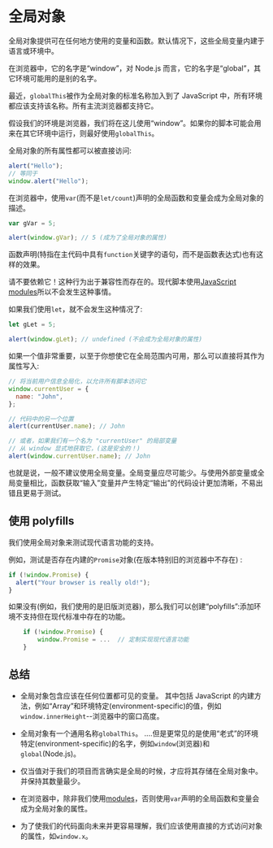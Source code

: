 # 全局对象

全局对象提供可在任何地方使用的变量和函数。默认情况下，这些全局变量内建于语言或环境中。

在浏览器中，它的名字是“window”，对 Node.js 而言，它的名字是“global”，其它环境可能用的是别的名字。

最近，`globalThis`被作为全局对象的标准名称加入到了 JavaScript 中，所有环境都应该支持该名称。所有主流浏览器都支持它。

假设我们的环境是浏览器，我们将在这儿使用“window”。如果你的脚本可能会用来在其它环境中运行，则最好使用`globalThis`。

全局对象的所有属性都可以被直接访问:

```js
alert("Hello");
// 等同于
window.alert("Hello");
```

在浏览器中，使用`var`(而不是`let/count`)声明的全局函数和变量会成为全局对象的描述。

```js
var gVar = 5;

alert(window.gVar); // 5 (成为了全局对象的属性)
```

函数声明(特指在主代码中具有`function`关键字的语句，而不是函数表达式)也有这样的效果。

请不要依赖它！这种行为出于兼容性而存在的。现代脚本使用[JavaScript modules](https://zh.javascript.info/modules)所以不会发生这种事情。

如果我们使用`let`，就不会发生这种情况了:

```js
let gLet = 5;

alert(window.gLet); // undefined (不会成为全局对象的属性)
```

如果一个值非常重要，以至于你想使它在全局范围内可用，那么可以直接将其作为属性写入:

```js
// 将当前用户信息全局化，以允许所有脚本访问它
window.currentUser = {
  name: "John",
};

// 代码中的另一个位置
alert(currentUser.name); // John

// 或者，如果我们有一个名为 "currentUser" 的局部变量
// 从 window 显式地获取它，(这是安全的！)
alert(window.currentUser.name); // John
```

也就是说，一般不建议使用全局变量。全局变量应尽可能少。与使用外部变量或全局变量相比，函数获取“输入”变量并产生特定“输出”的代码设计更加清晰，不易出错且更易于测试。

## 使用 polyfills

我们使用全局对象来测试现代语言功能的支持。

例如，测试是否存在内建的`Promise`对象(在版本特别旧的浏览器中不存在) :

```js
if (!window.Promise) {
  alert("Your browser is really old!");
}
```

如果没有(例如，我们使用的是旧版浏览器)，那么我们可以创建“polyfills”:添加环境不支持但在现代标准中存在的功能。

```js
    if (!window.Promise) {
        window.Promise = ...  // 定制实现现代语言功能
    }
```

## 总结

- 全局对象包含应该在任何位置都可见的变量。
  其中包括 JavaScript 的内建方法，例如“Array”和环境特定(environment-specific)的值，例如`window.innerHeight`--浏览器中的窗口高度。

- 全局对象有一个通用名称`globalThis`。
  ....但是更常见的是使用“老式”的环境特定(environment-specific)的名字，例如`window`(浏览器)和`global`(Node.js)。

- 仅当值对于我们的项目而言确实是全局的时候，才应将其存储在全局对象中。并保持其数量最少。

- 在浏览器中，除非我们使用[modules](https://zh.javascript.info/modules)，否则使用`var`声明的全局函数和变量会成为全局对象的属性。

- 为了使我们的代码面向未来并更容易理解，我们应该使用直接的方式访问对象的属性，如`window.x`。
